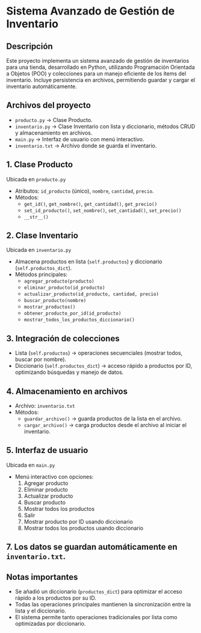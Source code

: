 # Sistema Avanzado de Gestión de Inventario

## Descripción
Este proyecto implementa un sistema avanzado de gestión de inventarios para una tienda, desarrollado en Python, utilizando Programación Orientada a Objetos (POO) y colecciones para un manejo eficiente de los ítems del inventario. Incluye persistencia en archivos, permitiendo guardar y cargar el inventario automáticamente.

## Archivos del proyecto
- `producto.py` → Clase Producto.  
- `inventario.py` → Clase Inventario con lista y diccionario, métodos CRUD y almacenamiento en archivos.  
- `main.py` → Interfaz de usuario con menú interactivo.  
- `inventario.txt` → Archivo donde se guarda el inventario.  

## 1. Clase Producto
Ubicada en `producto.py`  
- Atributos: `id_producto` (único), `nombre`, `cantidad`, `precio`.  
- Métodos:
  - `get_id()`, `get_nombre()`, `get_cantidad()`, `get_precio()`  
  - `set_id_producto()`, `set_nombre()`, `set_cantidad()`, `set_precio()`  
  - `__str__()`  

## 2. Clase Inventario
Ubicada en `inventario.py`  
- Almacena productos en lista (`self.productos`) y diccionario (`self.productos_dict`).  
- Métodos principales:
  - `agregar_producto(producto)`  
  - `eliminar_producto(id_producto)`  
  - `actualizar_producto(id_producto, cantidad, precio)`  
  - `buscar_producto(nombre)`  
  - `mostrar_productos()`  
  - `obtener_producto_por_id(id_producto)`  
  - `mostrar_todos_los_productos_diccionario()`  

## 3. Integración de colecciones
- Lista (`self.productos`) → operaciones secuenciales (mostrar todos, buscar por nombre).  
- Diccionario (`self.productos_dict`) → acceso rápido a productos por ID, optimizando búsquedas y manejo de datos.  

## 4. Almacenamiento en archivos
- Archivo: `inventario.txt`  
- Métodos:
  - `guardar_archivo()` → guarda productos de la lista en el archivo.  
  - `cargar_archivo()` → carga productos desde el archivo al iniciar el inventario.  

## 5. Interfaz de usuario
Ubicada en `main.py`  
- Menú interactivo con opciones:
  1. Agregar producto  
  2. Eliminar producto  
  3. Actualizar producto  
  4. Buscar producto  
  5. Mostrar todos los productos  
  6. Salir  
  7. Mostrar producto por ID usando diccionario  
  8. Mostrar todos los productos usando diccionario  


## 7. Los datos se guardan automáticamente en `inventario.txt`.  

## Notas importantes
- Se añadió un diccionario (`productos_dict`) para optimizar el acceso rápido a los productos por su ID.  
- Todas las operaciones principales mantienen la sincronización entre la lista y el diccionario.  
- El sistema permite tanto operaciones tradicionales por lista como optimizadas por diccionario.
